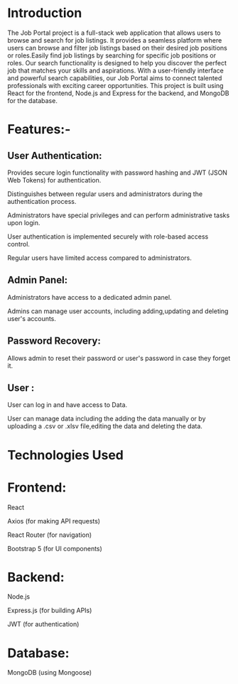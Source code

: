 # Introduction

The Job Portal project is a full-stack web application that allows users to browse and search for job listings. It provides a seamless platform where users can browse and filter job listings based on their desired job positions or roles.Easily find job listings by searching for specific job positions or roles. Our search functionality is designed to help you discover the perfect job that matches your skills and aspirations. With a user-friendly interface and powerful search capabilities, our Job Portal aims to connect talented professionals with exciting career opportunities. This project is built using React for the frontend, Node.js and Express for the backend, and MongoDB for the database.

# Features:-

## User Authentication:

Provides secure login functionality with password hashing and JWT (JSON Web Tokens) for authentication.

Distinguishes between regular users and administrators during the authentication process.

Administrators have special privileges and can perform administrative tasks upon login.

User authentication is implemented securely with role-based access control.

Regular users have limited access compared to administrators.

## Admin Panel:

Administrators have access to a dedicated admin panel.

Admins can manage user accounts, including adding,updating and deleting user's accounts.

## Password Recovery:

Allows admin to reset their password or user's password in case they forget it.

## User :

User can log in and have access to Data.

User can manage data including the adding the data manually or by uploading a .csv or .xlsv file,editing the data and deleting the data.

# Technologies Used

# Frontend:

React

Axios (for making API requests)

React Router (for navigation)

Bootstrap 5 (for UI components)

# Backend:

Node.js

Express.js (for building APIs)

JWT (for authentication)

# Database:

MongoDB (using Mongoose)
